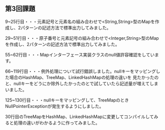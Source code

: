 第3回課題
-------------------------------------------------
9~25行目・・・元素記号と元素名の組み合わせで<String,String>型のMapを作成し、2パターンの記述方法で標準出力してみました。

29~51行目・・・原子番号と元素記号の組み合わせで<Integer,String>型のMapを作成し、2パターンの記述方法で標準出力してみました。

55~62行目・・・Mapインターフェース実装クラスのnull値許容確認をしています。

66~119行目・・・例外処理について試行錯誤しました。nullキーをマッピングした場合のHashMap、TreeMap、LinkedHashMapの処理の違いを
見たかったのと、nullキーをどうにか除外したかったのとで試していたら記述量が増えてしまいました。

125~130行目・・・nullキーをマッピングして、TreeMapのときNullPointerExceptionが発生するようにしました。

30行目のTreeMapをHashMap、LinkedHashMapに変更してコンパイルしてみると処理の違いがわかるように作ってみました。
